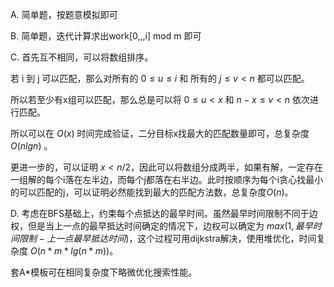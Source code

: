 A. 简单题，按题意模拟即可

B. 简单题，迭代计算求出work[0,,,i] mod m 即可

C. 首先互不相同，可以将数组排序。

若 i 到 j 可以匹配，那么对所有的 $0\le u \le i$ 和 所有的 $j\le v \lt n$ 都可以匹配。

所以若至少有x组可以匹配，那么总是可以将 $0 \le u \lt x$  和 $n-x \le v \lt n$ 依次进行匹配。

所以可以在 $O(x)$ 时间完成验证，二分目标x找最大的匹配数量即可，总复杂度 $O(nlgn)$ 。

更进一步的，可以证明 $x < n/2$，因此可以将数组分成两半，如果有解，一定存在一组解的每个i落在左半边，而每个j都落在右半边。此时按顺序为每个i贪心找最小的可以匹配的j，可以证明必然能找到最大的匹配方法数，总复杂度$O(n)$。

D. 考虑在BFS基础上，约束每个点抵达的最早时间。虽然最早时间限制不同于边权，但是当上一点的最早抵达时间确定的情况下，边权可以确定为 $max(1, 最早时间限制-上一点最早抵达时间)$，这个过程可用dijkstra解决，使用堆优化，时间复杂度 $O(n*m*lg(n*m))$。

套A*模板可在相同复杂度下略微优化搜索性能。